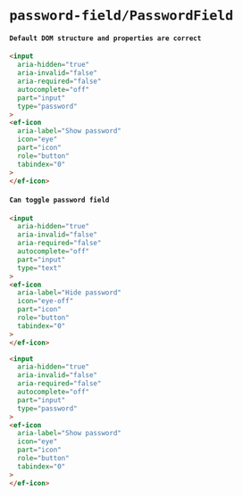 # `password-field/PasswordField`

#### `Default DOM structure and properties are correct`

```html
<input
  aria-hidden="true"
  aria-invalid="false"
  aria-required="false"
  autocomplete="off"
  part="input"
  type="password"
>
<ef-icon
  aria-label="Show password"
  icon="eye"
  part="icon"
  role="button"
  tabindex="0"
>
</ef-icon>

```

#### `Can toggle password field`

```html
<input
  aria-hidden="true"
  aria-invalid="false"
  aria-required="false"
  autocomplete="off"
  part="input"
  type="text"
>
<ef-icon
  aria-label="Hide password"
  icon="eye-off"
  part="icon"
  role="button"
  tabindex="0"
>
</ef-icon>

```

```html
<input
  aria-hidden="true"
  aria-invalid="false"
  aria-required="false"
  autocomplete="off"
  part="input"
  type="password"
>
<ef-icon
  aria-label="Show password"
  icon="eye"
  part="icon"
  role="button"
  tabindex="0"
>
</ef-icon>

```

